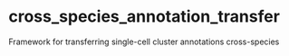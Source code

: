 # cross_species_annotation_transfer
Framework for transferring single-cell cluster annotations cross-species
